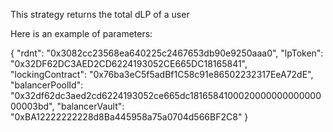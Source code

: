 This strategy returns the total dLP of a user

Here is an example of parameters:

{
        "rdnt": "0x3082cc23568ea640225c2467653db90e9250aaa0",
        "lpToken": "0x32DF62DC3AED2CD6224193052CE665DC18165841",
        "lockingContract": "0x76ba3eC5f5adBf1C58c91e86502232317EeA72dE",
        "balancerPoolId": "0x32df62dc3aed2cd6224193052ce665dc181658410002000000000000000003bd",
        "balancerVault": "0xBA12222222228d8Ba445958a75a0704d566BF2C8"
      }

